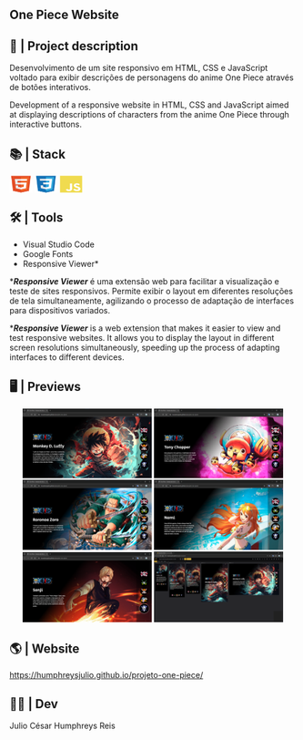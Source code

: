 ## One Piece Website

## 📝 | Project description
Desenvolvimento de um site responsivo em HTML, CSS e JavaScript voltado para exibir descrições de personagens do anime One Piece através de botões interativos.

Development of a responsive website in HTML, CSS and JavaScript aimed at displaying descriptions of characters from the anime One Piece through interactive buttons.

## 📚 | Stack
<div align="left">
  <img align="center" alt="Julio-HTML" height="30" width="40" src="https://raw.githubusercontent.com/devicons/devicon/master/icons/html5/html5-original.svg">
  <img align="center" alt="Julio-CSS" height="30" width="40" src="https://raw.githubusercontent.com/devicons/devicon/master/icons/css3/css3-original.svg">
  <img align="center" alt="Julio-Js" height="30" width="40" src="https://raw.githubusercontent.com/devicons/devicon/master/icons/javascript/javascript-plain.svg">
</div>

## 🛠 | Tools
- Visual Studio Code
- Google Fonts
- Responsive Viewer*

**__Responsive Viewer__* é uma extensão web para facilitar a visualização e teste de sites responsivos. Permite exibir o layout em diferentes resoluções de tela simultaneamente, agilizando o processo de adaptação de interfaces para dispositivos variados.

**__Responsive Viewer__* is a web extension that makes it easier to view and test responsive websites. It allows you to display the layout in different screen resolutions simultaneously, speeding up the process of adapting interfaces to different devices.

## 🖥 | Previews
<div style="text-align: center;" align="center">
  <img src="./previews/preview-1.png" width="45%"/>
  <img src="./previews/preview-2.png" width="45%"/>
  <img src="./previews/preview-3.png" width="45%"/>
  <img src="./previews/preview-4.png" width="45%"/>
  <img src="./previews/preview-5.png" width="45%"/>
  <img src="./previews/preview-6.png" width="45%"/>
</div>

## 🌎 | Website
https://humphreysjulio.github.io/projeto-one-piece/

## 👨‍💻 | Dev
Julio César Humphreys Reis

